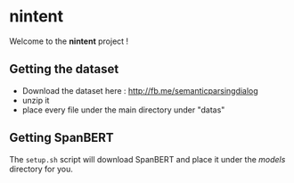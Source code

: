 # nintent

Welcome to the **nintent** project !


## Getting the dataset

* Download the dataset here : http://fb.me/semanticparsingdialog 
* unzip it
* place every file under the main directory under "datas"


## Getting SpanBERT

The `setup.sh` script will download SpanBERT and place it under the *models* 
directory for you.
